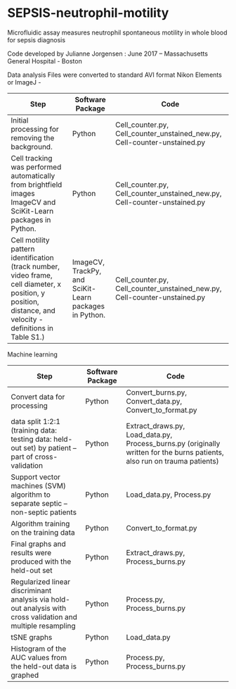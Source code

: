 # SEPSIS-neutrophil-motility
Microfluidic assay measures neutrophil spontaneous motility in whole blood for sepsis diagnosis

Code developed by Julianne Jorgensen : June 2017 – Massachusetts General Hospital - Boston

Data analysis
Files were converted to standard AVI format	Nikon Elements or ImageJ	-

**Step** |**Software Package** |**Code**
--- |--- |---
Initial processing for removing the background. |Python	|Cell_counter.py, Cell_counter_unstained_new.py, Cell-counter-unstained.py
Cell tracking was performed automatically from brightfield images	ImageCV and SciKit-Learn packages in Python. |Python |Cell_counter.py, Cell_counter_unstained_new.py, Cell-counter-unstained.py
Cell motility pattern identification (track number, video frame, cell diameter, x position, y position, distance, and velocity - definitions in Table S1.) 	|ImageCV, TrackPy, and SciKit-Learn packages in Python.	|Cell_counter.py, Cell_counter_unstained_new.py, Cell-counter-unstained.py


Machine learning

**Step** |**Software Package** |**Code**
--- |--- |---
Convert data for processing	|Python	 |Convert_burns.py, Convert_data.py, Convert_to_format.py
data split 1:2:1 (training data: testing data: held-out set) by patient – part of cross-validation |Python	|Extract_draws.py, Load_data.py, Process_burns.py (originally written for the burns patients, also run on trauma patients)
Support vector machines (SVM) algorithm to separate septic – non-septic patients |Python |Load_data.py, Process.py
Algorithm training on the training data	|Python |Convert_to_format.py
Final graphs and results were produced with the held-out set	|Python	| Extract_draws.py,  Process_burns.py
Regularized linear discriminant analysis via hold-out analysis with cross validation and multiple resampling |Python |Process.py, Process_burns.py 
tSNE graphs	|Python	|Load_data.py
Histogram of the AUC values from the held-out data is graphed |Python	| Process.py, Process_burns.py

